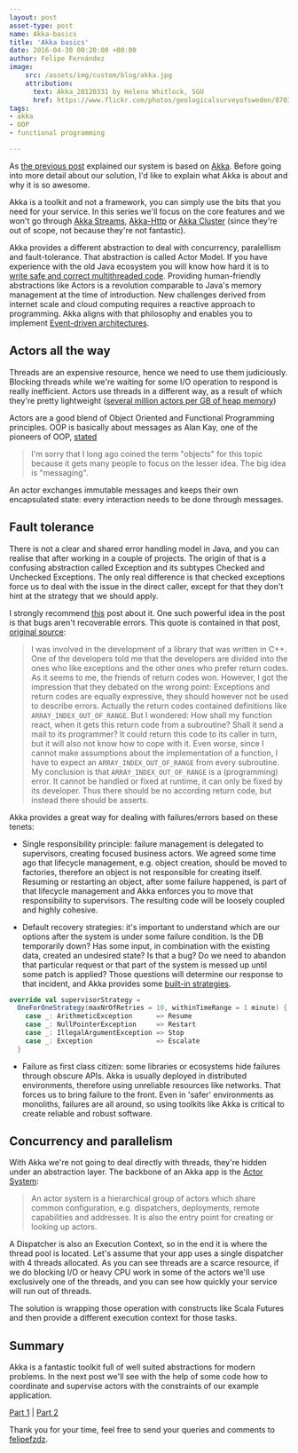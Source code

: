 ```yaml
---
layout: post
asset-type: post
name: Akka-basics
title: 'Akka basics'
date: 2016-04-30 00:20:00 +00:00
author: Felipe Fernández
image:
    src: /assets/img/custom/blog/akka.jpg
    attribution:
      text: Akka_20120331 by Helena Whitlock, SGU
      href: https://www.flickr.com/photos/geologicalsurveyofsweden/8703286181
tags:
- akka
- OOP
- functional programming

---
```


As [the previous post](http://codurance.com/2016/04/28/async-systems-with-sync-clients) explained our system is based on [Akka](http://akka.io/). Before going into more detail about our solution, I'd like to explain what Akka is about and why it is so awesome.

Akka is a toolkit and not a framework, you can simply use the bits that you need for your service. In this series we'll focus on the core features and we won't go through [Akka Streams](http://doc.akka.io/docs/akka/2.4.4/scala/stream/index.html), [Akka-Http](http://doc.akka.io/docs/akka/2.4.4/scala/http/index.html) or [Akka Cluster](http://doc.akka.io/docs/akka/2.4.4/common/cluster.html) (since they're out of scope, not because they're not fantastic).

Akka provides a different abstraction to deal with concurrency, paralellism and fault-tolerance. That abstraction is called Actor Model. If you have experience with the old Java ecosystem you will know how hard it is to [write safe and correct multithreaded code](http://codurance.com/2015/12/13/testing-multithreaded-code-in-java/). Providing human-friendly abstractions like Actors is a revolution comparable to Java's memory management at the time of introduction. New challenges derived from internet scale and cloud computing requires a reactive approach to programming. Akka aligns with that philosophy and enables you to implement [Event-driven architectures](https://www.wikiwand.com/en/Event-driven_architecture).

## Actors all the way

Threads are an expensive resource, hence we need to use them judiciously. Blocking threads while we're waiting for some I/O operation to respond is really inefficient. Actors use threads in a different way, as a result of which they're pretty lightweight ([several million actors per GB of heap memory](http://doc.akka.io/docs/akka/2.4.4/intro/what-is-akka.html))

Actors are a good blend of Object Oriented and Functional Programming principles. OOP is basically about messages as Alan Kay, one of the pioneers of OOP, [stated](http://lists.squeakfoundation.org/pipermail/squeak-dev/1998-October/017019.html)

> I'm sorry that I long ago coined the term "objects" for this topic because it gets many people to focus on the lesser idea. The big idea is "messaging".

An actor exchanges immutable messages and keeps their own encapsulated state: every interaction needs to be done through messages.

## Fault tolerance

There is not a clear and shared error handling model in Java, and you can realise that after working in a couple of projects. The origin of that is a confusing abstraction called Exception and its subtypes Checked and Unchecked Exceptions. The only real difference is that checked exceptions force us to deal with the issue in the direct caller, except for that they don't hint at the strategy that we should apply.

I strongly recommend [this](http://joeduffyblog.com/2016/02/07/the-error-model/) post about it. One such powerful idea in the post is that bugs aren't recoverable errors. This quote is contained in that post, [original source](https://wiki.haskell.org/Error_vs._Exception):

> I was involved in the development of a library that was written in C++. One of the developers told me that the developers are divided into the ones who like exceptions and the other ones who prefer return codes. As it seems to me, the friends of return codes won. However, I got the impression that they debated on the wrong point: Exceptions and return codes are equally expressive, they should however not be used to describe errors. Actually the return codes contained definitions like `ARRAY_INDEX_OUT_OF_RANGE`. But I wondered: How shall my function react, when it gets this return code from a subroutine? Shall it send a mail to its programmer? It could return this code to its caller in turn, but it will also not know how to cope with it. Even worse, since I cannot make assumptions about the implementation of a function, I have to expect an `ARRAY_INDEX_OUT_OF_RANGE` from every subroutine. My conclusion is that `ARRAY_INDEX_OUT_OF_RANGE` is a (programming) error. It cannot be handled or fixed at runtime, it can only be fixed by its developer. Thus there should be no according return code, but instead there should be asserts.

Akka provides a great way for dealing with failures/errors based on these tenets:

* Single responsibility principle: failure management is delegated to supervisors, creating focused business actors. We agreed some time ago that lifecycle management, e.g. object creation, should be moved to factories, therefore an object is not responsible for creating itself. Resuming or restarting an object, after some failure happened, is part of that lifecycle management and Akka enforces you to move that responsibility to supervisors. The resulting code will be loosely coupled and highly cohesive.

* Default recovery strategies: it's important to understand which are our options after the system is under some failure condition. Is the DB temporarily down? Has some input, in combination with the existing data, created an undesired state? Is that a bug? Do we need to abandon that particular request or that part of the system is messed up until some patch is applied? Those questions will determine our response to that incident, and Akka provides some [built-in strategies](http://doc.akka.io/docs/akka/2.4.4/scala/fault-tolerance.html#fault-tolerance-scala).

```scala
override val supervisorStrategy =
  OneForOneStrategy(maxNrOfRetries = 10, withinTimeRange = 1 minute) {
    case _: ArithmeticException      => Resume
    case _: NullPointerException     => Restart
    case _: IllegalArgumentException => Stop
    case _: Exception                => Escalate
  }
```

* Failure as first class citizen: some libraries or ecosystems hide failures through obscure APIs. Akka is usually deployed in distributed environments, therefore using unreliable resources like networks. That forces us to bring failure to the front. Even in 'safer' environments as monoliths, failures are all around, so using toolkits like Akka is critical to create reliable and robust software.

## Concurrency and parallelism

With Akka we're not going to deal directly with threads, they're hidden under an abstraction layer. The backbone of an Akka app is the [Actor System](http://doc.akka.io/api/akka/2.0/akka/actor/ActorSystem.html):

> An actor system is a hierarchical group of actors which share common configuration, e.g. dispatchers, deployments, remote capabilities and addresses. It is also the entry point for creating or looking up actors.

A Dispatcher is also an Execution Context, so in the end it is where the thread pool is located. Let's assume that your app uses a single dispatcher with 4 threads allocated. As you can see threads are a scarce resource, if we do blocking I/O or heavy CPU work in some of the actors we'll use exclusively one of the threads, and you can see how quickly your service will run out of threads.

The solution is wrapping those operation with constructs like Scala Futures and then provide a different execution context for those tasks.

## Summary

Akka is a fantastic toolkit full of well suited abstractions for modern problems. In the next post we'll see with the help of some code how to coordinate and supervise actors with the constraints of our example application.

[Part 1](http://codurance.com/2016/04/28/async-systems-with-sync-clients/) | [Part 2](http://codurance.com/2016/04/30/akka-basics/)

Thank you for your time, feel free to send your queries and comments to [felipefzdz](http://twitter.com/felipefzdz).
